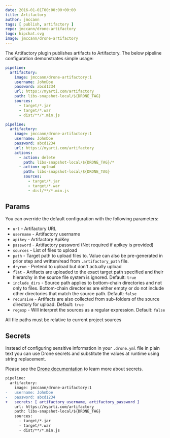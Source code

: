 ```yaml
---
date: 2016-01-01T00:00:00+00:00
title: Artifactory
author: jmccann
tags: [ publish, artifactory ]
repo: jmccann/drone-artifactory
logo: hipchat.svg
image: jmccann/drone-artifactory
---
```


The Artifactory plugin publishes artifacts to Artifactory.
The below pipeline configuration demonstrates simple usage:

```yaml
pipeline:
  artifactory:
    image: jmccann/drone-artifactory:1
    username: JohnDoe
    password: abcd1234
    url: https://myarti.com/artifactory
    path: libs-snapshot-local/${DRONE_TAG}
    sources:
      - target/*.jar
      - target/*.war
      - dist/**/*.min.js
```

```yaml
pipeline:
  artifactory:
    image: jmccann/drone-artifactory:1
    username: JohnDoe
    password: abcd1234
    url: https://myarti.com/artifactory
    actions:
      - action: delete
        path: libs-snapshot-local/${DRONE_TAG}/*
      - action: upload
        path: libs-snapshot-local/${DRONE_TAG}
        sources:
          - target/*.jar
          - target/*.war
          - dist/**/*.min.js
```

## Params

You can override the default configuration with the following parameters:

* `url` - Artifactory URL
* `username` - Artifactory username
* `apikey` - Artifactory ApiKey
* `password` - Artifactory password (Not required if apikey is provided)
* `sources` - List of files to upload
* `path` - Target path to upload files to.  Value can also be pre-generated in
prior step and written/read from `.artifactory_path` file.
* `dryrun` - Pretend to upload but don't actually upload
* `flat` - Artifacts are uploaded to the exact target path specified and their hierarchy in the source file system is ignored.  Default: `true`
* `include_dirs` - Source path applies to bottom-chain directories and not only to files. Bottom-chain directories are either empty or do not include other directories that match the source path.  Default: `false`
* `recursive` - Artifacts are also collected from sub-folders of the source directory for upload.  Default: `true`
* `regexp` - Will interpret the sources as a regular expression.  Default: `false`

All file paths must be relative to current project sources

## Secrets

Instead of configuring sensitive information in your `.drone.yml` file in
plain text you can use Drone secrets and substitute the values at runtime using string replacement.

Please see the [Drone documentation](http://docs.drone.io/manage-secrets/) to learn more about secrets.

```diff
pipeline:
  artifactory:
    image: jmccann/drone-artifactory:1
-   username: JohnDoe
-   password: abcd1234
+   secrets: [ artifactory_username, artifactory_password ]
    url: https://myarti.com/artifactory
    path: libs-snapshot-local/${DRONE_TAG}
    sources:
      - target/*.jar
      - target/*.war
      - dist/**/*.min.js
```
